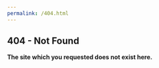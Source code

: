 ```yaml
---
permalink: /404.html
---
```



## 404 - Not Found
**The site which you requested does not exist here.**
